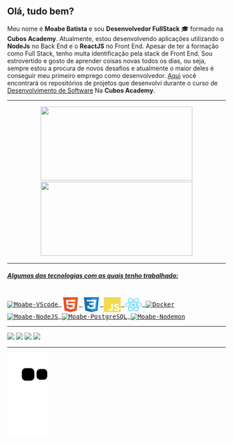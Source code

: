 ## Olá, tudo bem?

Meu nome é **Moabe Batista** e sou **Desenvolvedor FullStack** :mortar_board: formado na **Cubos Academy**. Atualmente, estou desenvolvendo aplicações utilizando o **NodeJs** no Back End e o **ReactJS** no Front End. Apesar de ter a formação como Full Stack, tenho muita identificação pela stack de Front End. Sou estrovertido e gosto de aprender coisas novas todos os dias, ou seja, sempre estou a procura de novos desafios e atualmente o maior deles é conseguir meu primeiro emprego como desenvolvedor. [Aqui](https://github.com/moabebatista?tab=repositories) você encontrará os repositórios de projetos que desenvolvi durante o curso de [Desenvolvimento de Software](https://cubos.academy/cursos/programacao-do-zero) Na **Cubos Academy**.

---

<div align="center">
  <a href="https://github.com/moabebatista">
  <img height="170em" width="350em" src="https://github-readme-stats.vercel.app/api?username=moabebatista&show_icons=true&theme=dark&include_all_commits=true&count_private=true"/>
  <img height="170em" width="350em" src="https://github-readme-stats.vercel.app/api/top-langs/?username=moabebatista&layout=compact&langs_count=7&theme=dark"/>
</div> 

---
##### Algumas das tecnologias com as quais tenho trabalhado:
  
<div style="display: inline_block"><br>
  <kbd>
    <img align="center" alt="Moabe-VScode" height="35" width="40" src="https://www.vectorlogo.zone/logos/visualstudio_code/visualstudio_code-icon.svg">
  </kbd>
  <kbd>
    <img align="center" alt="Moabe-HTML" height="35" width="40" src="https://raw.githubusercontent.com/devicons/devicon/master/icons/html5/html5-original.svg">
  </kbd>
  <kbd>
  <img align="center" alt="Moabe-CSS" height="35" width="40" src="https://raw.githubusercontent.com/devicons/devicon/master/icons/css3/css3-original.svg">
  </kbd>
  <kbd>
    <img align="center" alt="Moabe-Js" height="35" width="40" src="https://raw.githubusercontent.com/devicons/devicon/master/icons/javascript/javascript-plain.svg">
  </kbd>
  <kbd>
    <img align="center" alt="Moabe-React" height="35" width="40" src="https://raw.githubusercontent.com/devicons/devicon/master/icons/react/react-original.svg">
  </kbd>
  <kbd>
    <img align="center" alt="Docker" height="35" width="40" src="https://user-images.githubusercontent.com/83438974/159014317-809b6c1a-bcfe-4d7c-920c-f35714b18756.png">
  </kbd>
  <kbd>
    <img align="center" alt="Moabe-NodeJS" height="35" width="40" src="https://user-images.githubusercontent.com/83438974/137612047-eeacc548-95ad-4837-abe0-88c9e969e540.jpg">
  </kbd>
  <kbd>
    <img align="center" alt="Moabe-PostgreSQL" height="35" width="40" src="https://www.vectorlogo.zone/logos/postgresql/postgresql-icon.svg">
  </kbd>
  <kbd>
    <img align="center" alt="Moabe-Nodemon" height="35" width="40" src="https://www.vectorlogo.zone/logos/nodemonio/nodemonio-icon.svg">
   </kbd>
</div> 
</div> 
  
---
  
<div> 
  <a href="https://www.instagram.com/prof_moabebatista" target="_blank"><img src="https://img.shields.io/badge/-Instagram-%23E4405F?style=for-the-badge&logo=instagram&logoColor=white" target="_blank"></a>
 <a href="https://discord.gg/R27pbDKr" target="_blank"><img src="https://img.shields.io/badge/Discord-7289DA?style=for-the-badge&logo=discord&logoColor=white" target="_blank"></a> 
  <a href = "moabebatista@gmail.com"><img src="https://img.shields.io/badge/-Gmail-%23333?style=for-the-badge&logo=gmail&logoColor=white" target="_blank"></a>
  <a href="https://www.linkedin.com/in/moabebatista/" target="_blank"><img src="https://img.shields.io/badge/-LinkedIn-%230077B5?style=for-the-badge&logo=linkedin&logoColor=white" target="_blank"></a> 
</div>
  
---
  
![Snake animation](https://github.com/moabebatista/moabebatista/blob/output/github-contribution-grid-snake.svg)
 
